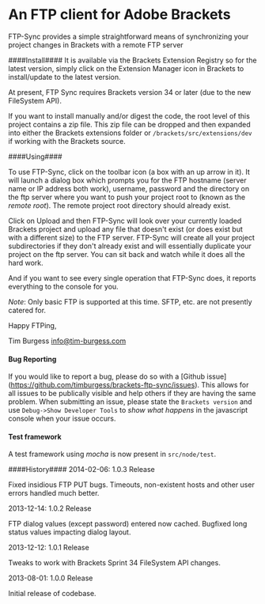 # An FTP client for Adobe Brackets

FTP-Sync provides a simple straightforward means of synchronizing your project changes in Brackets with a remote FTP server

####Install####
It is available via the Brackets Extension Registry so for the latest version, simply click on the Extension Manager icon in Brackets to install/update to the latest version.

At present, FTP Sync requires Brackets version 34 or later (due to the new FileSystem API).

If you want to install manually and/or digest the code, the root level of this project contains a zip file. This zip file can be dropped and then expanded into either the Brackets extensions folder or `/brackets/src/extensions/dev` if working with the Brackets source.

####Using####

To use FTP-Sync, click on the toolbar icon (a box with an up arrow in it). It will launch a dialog box which prompts you for the FTP hostname (server name or IP address both work), username, password and the directory on the ftp server where you want to push your project root to (known as the *remote root*). The remote project root directory should already exist.

Click on Upload and then FTP-Sync will look over your currently loaded Brackets project and upload any file that doesn't exist (or does exist but with a different size) to the FTP server. FTP-Sync will create all your project subdirectories if they don't already exist and will essentially duplicate your project on the ftp server. You can sit back and watch while it does all the hard work.

And if you want to see every single operation that FTP-Sync does, it reports everything to the console for you.

*Note*: Only basic FTP is supported at this time. SFTP, etc. are not presently catered for.

Happy FTPing,

Tim Burgess
info@tim-burgess.com

#### Bug Reporting ####

If you would like to report a bug, please do so with a [Github issue] (https://github.com/timburgess/brackets-ftp-sync/issues). This allows for all issues to be publically visible and help others if they are having the same problem. When submitting an issue, please state the `Brackets version` and use `Debug->Show Developer Tools` to _show what happens_ in the javascript console when your issue occurs.

#### Test framework ####

A test framework using _mocha_ is now present in `src/node/test`.

####History####
2014-02-06: 1.0.3 Release

Fixed insidious FTP PUT bugs.
Timeouts, non-existent hosts and other user errors handled much better.

2013-12-14: 1.0.2 Release

FTP dialog values (except password) entered now cached.
Bugfixed long status values impacting dialog layout.
              
2013-12-12: 1.0.1 Release

Tweaks to work with Brackets Sprint 34 FileSystem API changes.

2013-08-01: 1.0.0 Release

Initial release of codebase.

